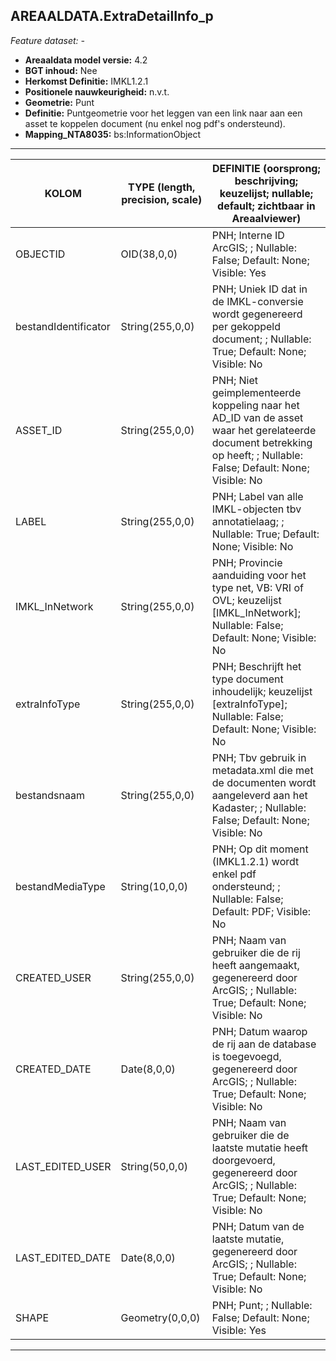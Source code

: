 ## AREAALDATA.ExtraDetailInfo_p

*Feature dataset: -*

* __Areaaldata model versie:__ 4.2
* __BGT inhoud:__ Nee
* __Herkomst Definitie:__ IMKL1.2.1
* __Positionele nauwkeurigheid:__ n.v.t.
* __Geometrie:__ Punt
* __Definitie:__ Puntgeometrie voor het leggen van een link naar aan een asset te koppelen document (nu enkel nog pdf's ondersteund).
* __Mapping_NTA8035:__ bs:InformationObject

***

|__KOLOM__                             |__TYPE (length, precision, scale)__          	          |__DEFINITIE__ (oorsprong; beschrijving; keuzelijst; nullable; default; zichtbaar in Areaalviewer)|
|------                          	|----          	        |-----    |
|OBJECTID                           |OID(38,0,0)            |PNH; Interne ID ArcGIS; ; Nullable: False; Default: None; Visible: Yes|
|bestandIdentificator               |String(255,0,0)        |PNH; Uniek ID dat in de IMKL-conversie wordt gegenereerd per gekoppeld document; ; Nullable: True; Default: None; Visible: No|
|ASSET_ID                           |String(255,0,0)        |PNH; Niet geimplementeerde koppeling naar het AD_ID van de asset waar het gerelateerde document betrekking op heeft; ; Nullable: False; Default: None; Visible: No|
|LABEL                              |String(255,0,0)        |PNH; Label van alle IMKL-objecten tbv annotatielaag; ; Nullable: True; Default: None; Visible: No|
|IMKL_InNetwork                     |String(255,0,0)        |PNH; Provincie aanduiding voor het type net, VB: VRI of OVL; keuzelijst [IMKL_InNetwork]; Nullable: False; Default: None; Visible: No|
|extraInfoType                      |String(255,0,0)        |PNH; Beschrijft het type document inhoudelijk; keuzelijst [extraInfoType]; Nullable: False; Default: None; Visible: No|
|bestandsnaam                       |String(255,0,0)        |PNH; Tbv gebruik in metadata.xml die met de documenten wordt aangeleverd aan het Kadaster; ; Nullable: False; Default: None; Visible: No|
|bestandMediaType                   |String(10,0,0)         |PNH; Op dit moment (IMKL1.2.1) wordt enkel pdf ondersteund; ; Nullable: False; Default: PDF; Visible: No|
|CREATED_USER                       |String(255,0,0)        |PNH; Naam van gebruiker die de rij heeft aangemaakt, gegenereerd door ArcGIS; ; Nullable: True; Default: None; Visible: No|
|CREATED_DATE                       |Date(8,0,0)            |PNH; Datum waarop de rij aan de database is toegevoegd, gegenereerd door ArcGIS; ; Nullable: True; Default: None; Visible: No|
|LAST_EDITED_USER                   |String(50,0,0)         |PNH; Naam van gebruiker die de laatste mutatie heeft doorgevoerd, gegenereerd door ArcGIS; ; Nullable: True; Default: None; Visible: No|
|LAST_EDITED_DATE                   |Date(8,0,0)            |PNH; Datum van de laatste mutatie, gegenereerd door ArcGIS; ; Nullable: True; Default: None; Visible: No|
|SHAPE                              |Geometry(0,0,0)        |PNH; Punt; ; Nullable: False; Default: None; Visible: Yes|

***
